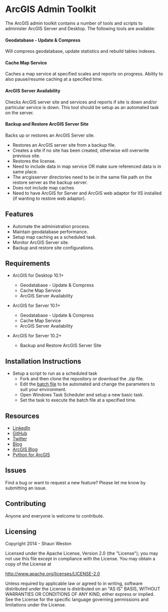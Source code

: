 # ArcGIS Admin Toolkit

The ArcGIS admin toolkit contains a number of tools and scripts to administer ArcGIS Server and Desktop. The following tools are available:

#### Geodatabase - Update & Compress
Will compress geodatabase, update statistics and rebuild tables indexes. 

#### Cache Map Service
Caches a map service at specified scales and reports on progress. Ability to also pause/resume caching at a specified time.

#### ArcGIS Server Availability
Checks ArcGIS server site and services and reports if site is down and/or particular service is down. This tool should be setup as an automated task on the server.

#### Backup and Restore ArcGIS Server Site
Backs up or restores an ArcGIS Server site. 
* Restores an ArcGIS server site from a backup file.
* Creates a site if no site has been created, otherwise will overwrite previous site. 
* Restores the license.
* Need to include data in map service OR make sure referenced data is in same place.
* The arcgisserver directories need to be in the same file path on the restore server as the backup server.
* Does not include map caches
* Need to have ArcGIS for Server and ArcGIS web adaptor for IIS installed (if wanting to restore web adaptor).


## Features

* Automate the administration process.
* Maintain geodatabase performance.
* Setup map caching as a scheduled task.
* Monitor ArcGIS Server site.
* Backup and restore site configurations.


## Requirements

* ArcGIS for Desktop 10.1+ 
	* Geodatabase - Update & Compress
	* Cache Map Service
	* ArcGIS Server Availability

* ArcGIS for Server 10.1+
	* Geodatabase - Update & Compress
	* Cache Map Service
	* ArcGIS Server Availability

* ArcGIS for Server 10.2+
	* Backup and Restore ArcGIS Server Site


## Installation Instructions

* Setup a script to run as a scheduled task
	* Fork and then clone the repository or download the .zip file. 
	* Edit the [batch file](/Examples) to be automated and change the parameters to suit your environment.
	* Open Windows Task Scheduler and setup a new basic task.
	* Set the task to execute the batch file at a specified time.


## Resources

* [LinkedIn](http://www.linkedin.com/in/sfweston)
* [GitHub](https://github.com/WestonSF)
* [Twitter](https://twitter.com/Westonelli)
* [Blog](http://westonelli.wordpress.com)
* [ArcGIS Blog](http://blogs.esri.com/esri/arcgis)
* [Python for ArcGIS](http://resources.arcgis.com/en/communities/python)


## Issues

Find a bug or want to request a new feature?  Please let me know by submitting an issue.


## Contributing

Anyone and everyone is welcome to contribute. 


## Licensing
Copyright 2014 - Shaun Weston

Licensed under the Apache License, Version 2.0 (the "License");
you may not use this file except in compliance with the License.
You may obtain a copy of the License at

   http://www.apache.org/licenses/LICENSE-2.0

Unless required by applicable law or agreed to in writing, software
distributed under the License is distributed on an "AS IS" BASIS,
WITHOUT WARRANTIES OR CONDITIONS OF ANY KIND, either express or implied.
See the License for the specific language governing permissions and
limitations under the License.